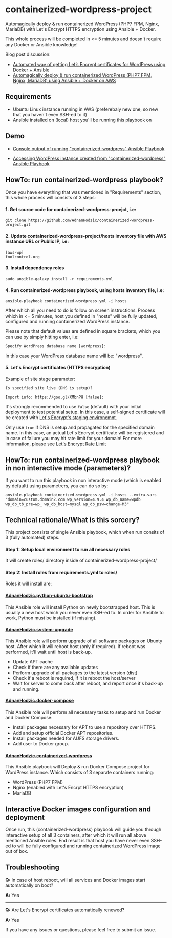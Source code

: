 # containerized-wordpress-project

Automagically deploy & run containerized WordPress (PHP7 FPM, Nginx, MariaDB) with Let's Encrypt HTTPS encryption using Ansible + Docker. 

This whole process will be completed in <= 5 minutes and doesn't require any Docker or Ansible knowledge!

Blog post discussion: 
* [Automated way of getting Let’s Encrypt certificates for WordPress using Docker + Ansible](http://foolcontrol.org/?p=2758)
* [Automagically deploy & run containerized WordPress (PHP7 FPM, Nginx, MariaDB) using Ansible + Docker on AWS](http://foolcontrol.org/?p=2002)

## Requirements

* Ubuntu Linux instance running in AWS (preferebaly new one, so new that you haven't even SSH-ed to it)
* Ansible installed on (local) host you'll be running this playbook on

## Demo

* [Console output of running "containerized-wordpress" Ansible Playbook](https://s3.eu-central-1.amazonaws.com/adnan-public-images/blog/containerized-wordpress.yml+ansible+playbook+demo.jpg)

* [Accessing WordPress instance created from "containerized-wordpress" Ansible Playbook](https://s3.eu-central-1.amazonaws.com/adnan-public-images/blog/containerized-wordpress.yml+ansible+playbook+demo+results.jpg)

## HowTo: run containerized-wordpress playbook?

Once you have everything that was mentioned in "Requirements" section, this whole process will consists of 3 steps:

#### 1. Get source code for containerized-wordpress-proejct, i.e:

```
git clone https://github.com/AdnanHodzic/containerized-wordpress-project.git
```

 #### 2. Update containerized-wordpress-project/hosts inventory file with AWS instance URL or Public IP, i.e:

```
[aws-wp]
foolcontrol.org
```

#### 3. Install dependency roles

```
sudo ansible-galaxy install -r requirements.yml
```

#### 4. Run containerized-wordpress playbook, using hosts inventory file, i.e:

```
ansible-playbook containerized-wordpress.yml -i hosts
```

After which all you need to do is follow on screen instructions. Process which in <= 5 minutes, host you defined in "hosts" will be fully updated, configured and running containerized WordPress instance.

Please note that default values are defined in square brackets, which you can use by simply hitting enter, i.e:
```
Specify WordPress database name [wordpress]:
```

In this case your WordPress database name will be: "wordpress".

#### 5. Let's Encrypt certificates (HTTPS encryption)

Example of site stage parameter:

```
Is specified site live (DNS is setup)?

Import info: https://goo.gl/XMbnPH [false]:
```

It's strongly recommended to use `false` (default) with your initial deployment to test potential setup. In this case, a self-signed certificate will be created with [Let's Encrypt's staging environemnt](https://letsencrypt.org/docs/staging-environment/).

Only use `true` if DNS is setup and propagated for the specified domain name. In this case, an actual Let's Encrypt certificate will be registered and in case of failure you may hit rate limit for your domain! For more information, please see [Let's Encrypt Rate Limit](https://letsencrypt.org/docs/rate-limits/)
 
## HowTo: run containerized-wordpress playbook in non interactive mode (parameters)?

If you want to run this playbook in non interactive mode (which is enabled by default) using parametrers, you can do so by:

```
ansible-playbook containerized-wordpress.yml -i hosts --extra-vars "domain=custom.domain2.com wp_version=4.9.4 wp_db_name=wpdb wp_db_tb_pre=wp_ wp_db_host=mysql wp_db_psw=change-M3"
```

## Technical rationale/What is this sorcery?

This project consists of single Ansible playbook, which when run consits of 3 (fully automated) steps.

#### Step 1: Setup local environment to run all necessary roles

It will create roles/ directory inside of containerized-wordpress-project/

#### Step 2: Install roles from requirements.yml to roles/

Roles it will install are:

#### [AdnanHodzic.python-ubuntu-bootstrap](https://galaxy.ansible.com/AdnanHodzic/python-ubuntu-bootstrap/)

This Ansible role will install Python on newly bootstrapped host. This is usually a new host which you never even SSH-ed to. In order for Ansible to work, Python must be installed (if missing).

#### [AdnanHodzic.system-upgrade](https://galaxy.ansible.com/AdnanHodzic/system-upgrade/)

This Ansible role will perform upgrade of all software packages on Ubunty host. After which it will reboot host (only if required). If reboot was performed, it'll wait until host is back-up.

* Update APT cache
* Check if there are any available updates
* Perform upgrade of all packages to the latest version (dist)
* Check if a reboot is required, if it is reboot the host/server
* Wait for server to come back after reboot, and report once it's back-up and running.

#### [AdnanHodzic.docker-compose](https://galaxy.ansible.com/AdnanHodzic/docker-compose/)

This Ansible role will perform all necessary tasks to setup and run Docker and Docker Compose:

* Install packages necessary for APT to use a repository over HTTPS.
* Add and setup official Docker APT repositories.
* Install packages needed for AUFS storage drivers.
* Add user to Docker group.

#### [AdnanHodzic.containerized-wordpress](https://galaxy.ansible.com/AdnanHodzic/containerized-wordpress/)

This Ansible playbook will Deploy & run Docker Compose project for WordPress instance. Which consists of 3 separate containers running:
* WordPress (PHP7 FPM)
* Nginx (enabled with Let's Encrpt HTTPS encryption)
* MariaDB

## Interactive Docker images configuration and deployment

Once run, this (containerized-wordpress) playbook will guide you through interactive setup of all 3 containers, after which it will run all above mentioned Ansible roles. End result is that host you have never even SSH-ed to will be fully configured and running containerized WordPress image out of box.

## Troubleshooting

**Q:** In case of host reboot, will all services and Docker images start automatically on boot?

**A:** Yes

***

**Q:** Are Let's Encrypt certificates automatically renewed?

**A:** Yes


If you have any issues or questions, please feel free to submit an issue.
